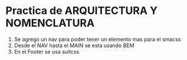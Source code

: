 # Practica de ARQUITECTURA Y NOMENCLATURA

1. Se agrego un nav para poder tener un elemento mas para el smacss
2. Desde el NAV hasta el MAIN se esta usando BEM
3. En el Footer se usa suitcss

